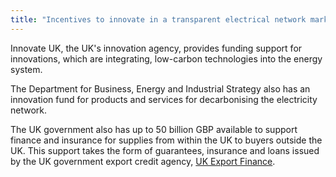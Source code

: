 ```yaml
---
title: "Incentives to innovate in a transparent electrical network market"
---
```

Innovate UK, the UK's innovation agency, provides funding support for innovations, which are integrating, low-carbon technologies into the energy system.
 
The Department for Business, Energy and Industrial Strategy also has an innovation fund for products and services for decarbonising the electricity network. 

The UK government also has up to 50 billion GBP available to support finance and insurance for supplies from within the UK to buyers outside the UK. This support takes the form of guarantees, insurance and loans issued by the UK government export credit agency, [UK Export Finance](https://www.gov.uk/government/organisations/uk-export-finance). 
